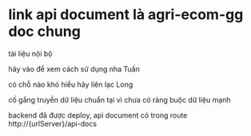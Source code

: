 # link api document là agri-ecom-gg doc chung 

tài liệu nội bộ

hãy vào để xem cách sử dụng nha Tuấn

có chỗ nào khó hiểu hãy liên lạc Long

cố gắng truyền dữ liệu chuẩn tại vì chưa có ràng buộc dữ liệu mạnh

backend đã được deploy, api document có trong route http://{urlServer}/api-docs
